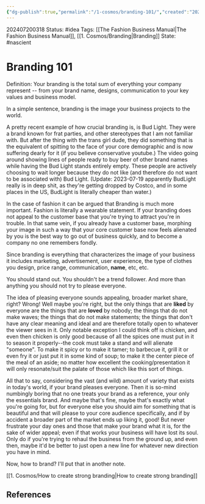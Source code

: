 ```yaml
---
{"dg-publish":true,"permalink":"/1-cosmos/branding-101/","created":"2025-01-22T11:17:13.968-05:00","updated":"2024-07-20T03:18:31.649-04:00"}
---
```


202407200318
Status: #idea
Tags: [[The Fashion Business Manual\|The Fashion Business Manual]], [[1. Cosmos/Branding\|Branding]]
State: #nascient
# Branding 101

Definition: Your branding is the total sum of everything your company represent -- from your brand name, designs, communication to your key values and business model.

In a simple sentence, branding is the image your business projects to the world.

A pretty recent example of how crucial branding is, is Bud Light. They were a brand known for frat parties, and other stereotypes that I am not familiar with. But after the thing with the trans girl dude, they did something that is the equivalent of spitting to the face of your core demographic and is now suffering dearly for it (if you believe conservative youtube.) The video going around showing lines of people ready to buy beer of other brand names while having the Bud Light stands entirely empty. These people are actively choosing to wait longer because they do not like (and  therefore do not want to be associated with) Bud Light. (Update: 2023-07-19 apparently BudLight really is in deep shit, as they're getting dropped by Costco, and in some places in the US, BudLight is literally cheaper than water.)

In the case of fashion it can be argued that Branding is much more important. Fashion is literally a wearable statement. If your branding does not appeal to the customer base that you're trying to attract you're in trouble. In that same vein, if you already have a customer base, morphing your image in such a way that your core customer base now feels alienated by you is the best way to go out of business quickly, and to become a company no one remembers fondly.

Since branding is everything that characterizes the image of your business it includes marketing, advertisement, user experience, the type of clothes you design, price range, communication, **name**, etc, etc.

You should stand out. You shouldn't be a trend follower. And more than anything you should not try to please everyone. 

The idea of pleasing everyone sounds appealing, broader market share, right? Wrong! Well maybe you're right, but the only things that are **liked** by everyone are the things that are **loved** by nobody; the things that do not make waves; the things that do not make statements; the things that don't have any clear meaning and ideal and are therefore totally open to whatever the viewer sees in it. Only notable exception I could think off is chicken, and even then chicken is only good because of all the spices one must put in it to season it properly--the cook must take a stand and will alienate "someone". To make it spicy or to make it tamer; to barbecue it, grill it or even fry it or just put it in some kind of soup; to make it the center piece of the meal of an aside; no matter how excellent the cooking/presentation it will only resonate/suit the palate of those which like this sort of things. 

All that to say, considering the vast (and wild) amount of variety that exists in today's world, if your brand pleases everyone. Then it is so-mind numbingly boring that no one treats your brand as a reference, your only the essentials brand. And maybe that's fine, maybe that's exactly what you're going for, but for everyone else you should aim for something that is beautiful and that will please to your core audience specifically, and if by accident a broader part of the market ends up liking it, good! But never frustrate your day ones and those that make your brand what it is, for the sake of wider appeal; even if that works your business will have lost its soul. Only do if you're trying to rehaul the business from the ground up, and even then, maybe it'd be better to just open a new line for whatever new direction you have in mind.

Now, how to brand? I'll put that in another note.

[[1. Cosmos/How to create strong branding\|How to create strong branding]]





## References

